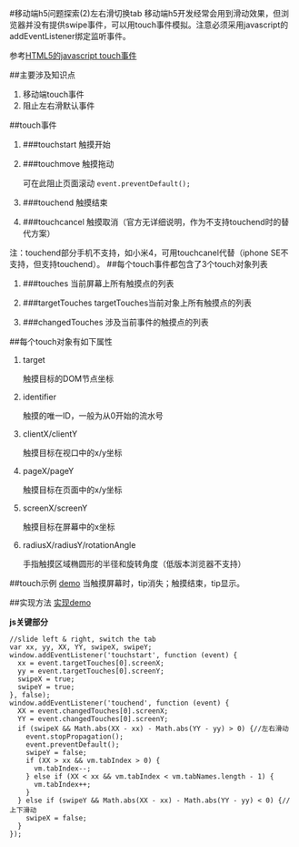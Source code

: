 #移动端h5问题探索(2)左右滑切换tab
移动端h5开发经常会用到滑动效果，但浏览器并没有提供swipe事件，可以用touch事件模拟。注意必须采用javascript的addEventListener绑定监听事件。

参考[HTML5的javascript touch事件](http://hedgehogking.com/?p=556)

##主要涉及知识点
1. 移动端touch事件
2. 阻止左右滑默认事件

##touch事件

1. ###touchstart
	触摸开始
	
2. ###touchmove
	触摸拖动
	
	可在此阻止页面滚动 `event.preventDefault();`
	
3. ###touchend
	触摸结束	
	
4. ###touchcancel
	触摸取消（官方无详细说明，作为不支持touchend时的替代方案）

注：touchend部分手机不支持，如小米4，可用touchcanel代替（iphone SE不支持，但支持touchend）。
##每个touch事件都包含了3个touch对象列表

1. ###touches
	当前屏幕上所有触摸点的列表
	
2. ###targetTouches
	targetTouches当前对象上所有触摸点的列表
	
3. ###changedTouches
	涉及当前事件的触摸点的列表
	
##每个touch对象有如下属性
1. target

	触摸目标的DOM节点坐标 
2. identifier
 
	触摸的唯一ID，一般为从0开始的流水号	
3. clientX/clientY

	触摸目标在视口中的x/y坐标
4. pageX/pageY

	触摸目标在页面中的x/y坐标
5. screenX/screenY

 	触摸目标在屏幕中的x坐标
 	
6. radiusX/radiusY/rotationAngle
	
	手指触摸区域椭圆形的半径和旋转角度（低版本浏览器不支持）	

##touch示例
[demo](https://julielee77.github.io/demo/0003.html) 当触摸屏幕时，tip消失；触摸结束，tip显示。

##实现方法
[实现demo](https://julielee77.github.io/demo/0004.html)

**js关键部分**

```
//slide left & right, switch the tab
var xx, yy, XX, YY, swipeX, swipeY;
window.addEventListener('touchstart', function (event) {
  xx = event.targetTouches[0].screenX;
  yy = event.targetTouches[0].screenY;
  swipeX = true;
  swipeY = true;
}, false);
window.addEventListener('touchend', function (event) {
  XX = event.changedTouches[0].screenX;
  YY = event.changedTouches[0].screenY;
  if (swipeX && Math.abs(XX - xx) - Math.abs(YY - yy) > 0) {//左右滑动
    event.stopPropagation();
    event.preventDefault();
    swipeY = false;
    if (XX > xx && vm.tabIndex > 0) {
      vm.tabIndex--;
    } else if (XX < xx && vm.tabIndex < vm.tabNames.length - 1) {
      vm.tabIndex++;
    }
  } else if (swipeY && Math.abs(XX - xx) - Math.abs(YY - yy) < 0) {//上下滑动
    swipeX = false;
  }
});
```

